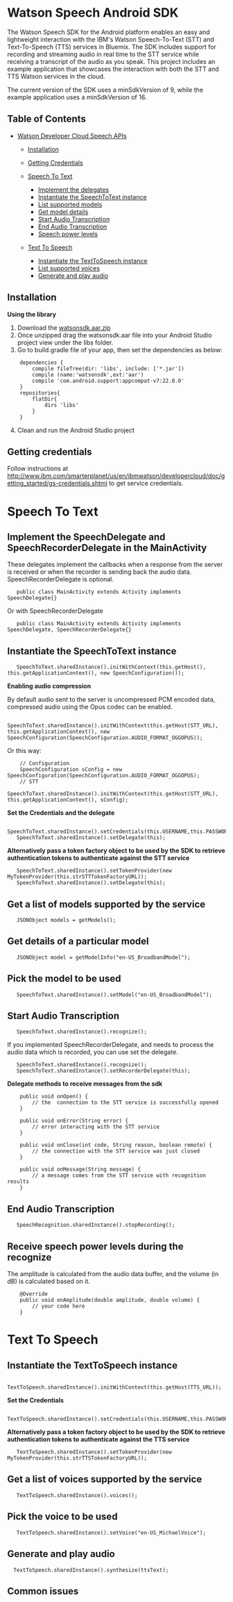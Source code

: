 Watson Speech Android SDK
=====================

The Watson Speech SDK for the Android platform enables an easy and lightweight interaction with the IBM's Watson Speech-To-Text (STT) and Text-To-Speech (TTS) services in Bluemix. The SDK includes support for recording and streaming audio in real time to the STT service while receiving a transcript of the audio as you speak. This project includes an example application that showcases the interaction with both the STT and TTS Watson services in the cloud.

The current version of the SDK uses a minSdkVersion of 9, while the example application uses a minSdkVersion of 16.


Table of Contents
-----------------
* [Watson Developer Cloud Speech APIs][wdc]

    * [Installation](#installation)

    * [Getting Credentials](#getting-credentials)

    * [Speech To Text](#speech-to-text)
        * [Implement the delegates](#implement-the-speechdelegate-and-speechrecorderdelegate-in-the-mainactivity)
    	* [Instantiate the SpeechToText instance](#instantiate-the-speechtotext-instance)
    	* [List supported models](#get-a-list-of-models-supported-by-the-service)
    	* [Get model details](#get-details-of-a-particular-model)
    	* [Start Audio Transcription](#start-audio-transcription)
    	* [End Audio Transcription](#end-audio-transcription)
    	* [Speech power levels](#receive-speech-power-levels-during-the-recognize)

	* [Text To Speech](#text-to-speech)
    	* [Instantiate the TextToSpeech instance](#instantiate-the-texttospeech-instance)
    	* [List supported voices](#get-a-list-of-voices-supported-by-the-service)
    	* [Generate and play audio](#generate-and-play-audio)


Installation
------------

**Using the library**

1. Download the [watsonsdk.aar.zip](https://github.com/watson-developer-cloud/speech-android-sdk/releases/download/watsonsdk.aar/speech-android-wrapper.aar)
2. Once unzipped drag the watsonsdk.aar file into your Android Studio project view under the libs folder.
3. Go to build.gradle file of your app, then set the dependencies as below:
```
    dependencies {
        compile fileTree(dir: 'libs', include: ['*.jar'])
        compile (name:'watsonsdk',ext:'aar')
        compile 'com.android.support:appcompat-v7:22.0.0'
    }
    repositories{
        flatDir{
            dirs 'libs'
        }
    }
```
4. Clean and run the Android Studio project


Getting credentials
--------------------

Follow instructions at http://www.ibm.com/smarterplanet/us/en/ibmwatson/developercloud/doc/getting_started/gs-credentials.shtml to get service credentials.


Speech To Text
===============

Implement the SpeechDelegate and SpeechRecorderDelegate in the MainActivity
--------------------------------------------------------------------------

These delegates implement the callbacks when a response from the server is received or when the recorder is sending back the audio data. SpeechRecorderDelegate is optional.

```
   public class MainActivity extends Activity implements SpeechDelegate{}
```

Or with SpeechRecorderDelegate

```
   public class MainActivity extends Activity implements SpeechDelegate, SpeechRecorderDelegate{}
```

Instantiate the SpeechToText instance
-------------------------------------

```
   SpeechToText.sharedInstance().initWithContext(this.getHost(), this.getApplicationContext(), new SpeechConfiguration());
```

**Enabling audio compression**

By default audio sent to the server is uncompressed PCM encoded data, compressed audio using the Opus codec can be enabled.
```
   SpeechToText.sharedInstance().initWithContext(this.getHost(STT_URL), this.getApplicationContext(), new SpeechConfiguration(SpeechConfiguration.AUDIO_FORMAT_OGGOPUS));
```
Or this way:
```
    // Configuration
    SpeechConfiguration sConfig = new SpeechConfiguration(SpeechConfiguration.AUDIO_FORMAT_OGGOPUS);
    // STT
    SpeechToText.sharedInstance().initWithContext(this.getHost(STT_URL), this.getApplicationContext(), sConfig);
```

**Set the Credentials and the delegate**

```
   SpeechToText.sharedInstance().setCredentials(this.USERNAME,this.PASSWORD);
   SpeechToText.sharedInstance().setDelegate(this);
```

**Alternatively pass a token factory object to be used by the SDK to retrieve authentication tokens to authenticate against the STT service**

```
   SpeechToText.sharedInstance().setTokenProvider(new MyTokenProvider(this.strSTTTokenFactoryURL));
   SpeechToText.sharedInstance().setDelegate(this);
```

Get a list of models supported by the service
------------------------------

```   
   JSONObject models = getModels();
```

Get details of a particular model
------------------------------

```
   JSONObject model = getModelInfo("en-US_BroadbandModel");
```

Pick the model to be used
------------------------

```
   SpeechToText.sharedInstance().setModel("en-US_BroadbandModel");
```

Start Audio Transcription
------------------------------

```
   SpeechToText.sharedInstance().recognize();
```

If you implemented SpeechRecorderDelegate, and needs to process the audio data which is recorded, you can use set the delegate.
```
   SpeechToText.sharedInstance().recognize();
   SpeechToText.sharedInstance().setRecorderDelegate(this);
```

**Delegate methods to receive messages from the sdk**

```
    public void onOpen() {
        // the  connection to the STT service is successfully opened 
    }

    public void onError(String error) {
    	// error interacting with the STT service
    }

    public void onClose(int code, String reason, boolean remote) {
        // the connection with the STT service was just closed
    }

    public void onMessage(String message) {
        // a message comes from the STT service with recognition results 
    }	
```

End Audio Transcription
------------------------------

```
   SpeechRecognition.sharedInstance().stopRecording();
```

Receive speech power levels during the recognize
------------------------------
The amplitude is calculated from the audio data buffer, and the volume (in dB) is calculated based on it.

```
    @Override
    public void onAmplitude(double amplitude, double volume) {
        // your code here
    }
```


Text To Speech
==============

Instantiate the TextToSpeech instance
------------------------------

```
   TextToSpeech.sharedInstance().initWithContext(this.getHost(TTS_URL));
```

**Set the Credentials**

```
   TextToSpeech.sharedInstance().setCredentials(this.USERNAME,this.PASSWORD);
```

**Alternatively pass a token factory object to be used by the SDK to retrieve authentication tokens to authenticate against the TTS service**

```
   TextToSpeech.sharedInstance().setTokenProvider(new MyTokenProvider(this.strTTSTokenFactoryURL));
```

Get a list of voices supported by the service
------------------------------

```
   TextToSpeech.sharedInstance().voices();
```

Pick the voice to be used 
---------------------------------------------------

```
   TextToSpeech.sharedInstance().setVoice("en-US_MichaelVoice");
```

Generate and play audio
------------------------------

```
  TextToSpeech.sharedInstance().synthesize(ttsText);
```

Common issues
-------------


[wdc]: http://www.ibm.com/smarterplanet/us/en/ibmwatson/developercloud/apis/#!/speech-to-text
